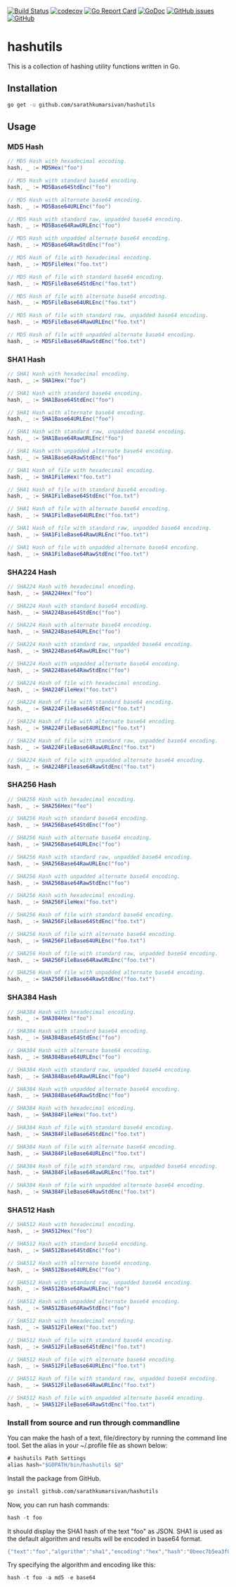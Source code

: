 [![Build Status](https://travis-ci.org/sarathkumarsivan/hashutils.svg?branch=master)](https://travis-ci.org/sarathkumarsivan/hashutils)
[![codecov](https://codecov.io/gh/sarathkumarsivan/hashutils/branch/master/graph/badge.svg)](https://codecov.io/gh/sarathkumarsivan/hashutils)
[![Go Report Card](https://goreportcard.com/badge/github.com/sarathkumarsivan/hashutils)](https://goreportcard.com/report/github.com/sarathkumarsivan/hashutils)
[![GoDoc](https://godoc.org/github.com/sarathkumarsivan/hashutils?status.svg)](https://godoc.org/github.com/sarathkumarsivan/hashutils)
[![GitHub issues](https://img.shields.io/github/issues/sarathkumarsivan/hashutils)](https://github.com/sarathkumarsivan/hashutils/issues)
[![GitHub](https://img.shields.io/github/license/sarathkumarsivan/hashutils)](https://github.com/sarathkumarsivan/hashutils/blob/master/LICENSE)
# hashutils

This is a collection of hashing utility functions written in Go.

## Installation
```bash
go get -u github.com/sarathkumarsivan/hashutils
```

## Usage

### MD5 Hash
```scala
// MD5 Hash with hexadecimal encoding.
hash, _ := MD5Hex("foo")

// MD5 Hash with standard base64 encoding.
hash, _ := MD5Base64StdEnc("foo")

// MD5 Hash with alternate base64 encoding.
hash, _ := MD5Base64URLEnc("foo")

// MD5 Hash with standard raw, unpadded base64 encoding.
hash, _ := MD5Base64RawURLEnc("foo")

// MD5 Hash with unpadded alternate base64 encoding.
hash, _ := MD5Base64RawStdEnc("foo")

// MD5 Hash of file with hexadecimal encoding.
hash, _ := MD5FileHex("foo.txt")

// MD5 Hash of file with standard base64 encoding.
hash, _ := MD5FileBase64StdEnc("foo.txt")

// MD5 Hash of file with alternate base64 encoding.
hash, _ := MD5FileBase64URLEnc("foo.txt")

// MD5 Hash of file with standard raw, unpadded base64 encoding.
hash, _ := MD5FileBase64RawURLEnc("foo.txt")

// MD5 Hash of file with unpadded alternate base64 encoding.
hash, _ := MD5FileBase64RawStdEnc("foo.txt")
```

### SHA1 Hash
```scala
// SHA1 Hash with hexadecimal encoding.
hash, _ := SHA1Hex("foo")

// SHA1 Hash with standard base64 encoding.
hash, _ := SHA1Base64StdEnc("foo")

// SHA1 Hash with alternate base64 encoding.
hash, _ := SHA1Base64URLEnc("foo")

// SHA1 Hash with standard raw, unpadded base64 encoding.
hash, _ := SHA1Base64RawURLEnc("foo")

// SHA1 Hash with unpadded alternate base64 encoding.
hash, _ := SHA1Base64RawStdEnc("foo")

// SHA1 Hash of file with hexadecimal encoding.
hash, _ := SHA1FileHex("foo.txt")

// SHA1 Hash of file with standard base64 encoding.
hash, _ := SHA1FileBase64StdEnc("foo.txt")

// SHA1 Hash of file with alternate base64 encoding.
hash, _ := SHA1FileBase64URLEnc("foo.txt")

// SHA1 Hash of file with standard raw, unpadded base64 encoding.
hash, _ := SHA1FileBase64RawURLEnc("foo.txt")

// SHA1 Hash of file with unpadded alternate base64 encoding.
hash, _ := SHA1FileBase64RawStdEnc("foo.txt")
```

### SHA224 Hash
```scala
// SHA224 Hash with hexadecimal encoding.
hash, _ := SHA224Hex("foo")

// SHA224 Hash with standard base64 encoding.
hash, _ := SHA224Base64StdEnc("foo")

// SHA224 Hash with alternate base64 encoding.
hash, _ := SHA224Base64URLEnc("foo")

// SHA224 Hash with standard raw, unpadded base64 encoding.
hash, _ := SHA224Base64RawURLEnc("foo")

// SHA224 Hash with unpadded alternate base64 encoding.
hash, _ := SHA224Base64RawStdEnc("foo")

// SHA224 Hash of file with hexadecimal encoding.
hash, _ := SHA224FileHex("foo.txt")

// SHA224 Hash of file with standard base64 encoding.
hash, _ := SHA224FileBase64StdEnc("foo.txt")

// SHA224 Hash of file with alternate base64 encoding.
hash, _ := SHA224FileBase64URLEnc("foo.txt")

// SHA224 Hash of file with standard raw, unpadded base64 encoding.
hash, _ := SHA224FileBase64RawURLEnc("foo.txt")

// SHA224 Hash of file with unpadded alternate base64 encoding.
hash, _ := SHA224BFilease64RawStdEnc("foo.txt")
```

### SHA256 Hash
```scala
// SHA256 Hash with hexadecimal encoding.
hash, _ := SHA256Hex("foo")

// SHA256 Hash with standard base64 encoding.
hash, _ := SHA256Base64StdEnc("foo")

// SHA256 Hash with alternate base64 encoding.
hash, _ := SHA256Base64URLEnc("foo")

// SHA256 Hash with standard raw, unpadded base64 encoding.
hash, _ := SHA256Base64RawURLEnc("foo")

// SHA256 Hash with unpadded alternate base64 encoding.
hash, _ := SHA256Base64RawStdEnc("foo")

// SHA256 Hash with hexadecimal encoding.
hash, _ := SHA256FileHex("foo.txt")

// SHA256 Hash of file with standard base64 encoding.
hash, _ := SHA256FileBase64StdEnc("foo.txt")

// SHA256 Hash of file with alternate base64 encoding.
hash, _ := SHA256FileBase64URLEnc("foo.txt")

// SHA256 Hash of file with standard raw, unpadded base64 encoding.
hash, _ := SHA256FileBase64RawURLEnc("foo.txt")

// SHA256 Hash of file with unpadded alternate base64 encoding.
hash, _ := SHA256FileBase64RawStdEnc("foo.txt")
```

### SHA384 Hash
```scala
// SHA384 Hash with hexadecimal encoding.
hash, _ := SHA384Hex("foo")

// SHA384 Hash with standard base64 encoding.
hash, _ := SHA384Base64StdEnc("foo")

// SHA384 Hash with alternate base64 encoding.
hash, _ := SHA384Base64URLEnc("foo")

// SHA384 Hash with standard raw, unpadded base64 encoding.
hash, _ := SHA384Base64RawURLEnc("foo")

// SHA384 Hash with unpadded alternate base64 encoding.
hash, _ := SHA384Base64RawStdEnc("foo")

// SHA384 Hash with hexadecimal encoding.
hash, _ := SHA384FileHex("foo.txt")

// SHA384 Hash of file with standard base64 encoding.
hash, _ := SHA384FileBase64StdEnc("foo.txt")

// SHA384 Hash of file with alternate base64 encoding.
hash, _ := SHA384FileBase64URLEnc("foo.txt")

// SHA384 Hash of file with standard raw, unpadded base64 encoding.
hash, _ := SHA384FileBase64RawURLEnc("foo.txt")

// SHA384 Hash of file with unpadded alternate base64 encoding.
hash, _ := SHA384FileBase64RawStdEnc("foo.txt")
```

### SHA512 Hash
```scala
// SHA512 Hash with hexadecimal encoding.
hash, _ := SHA512Hex("foo")

// SHA512 Hash with standard base64 encoding.
hash, _ := SHA512Base64StdEnc("foo")

// SHA512 Hash with alternate base64 encoding.
hash, _ := SHA512Base64URLEnc("foo")

// SHA512 Hash with standard raw, unpadded base64 encoding.
hash, _ := SHA512Base64RawURLEnc("foo")

// SHA512 Hash with unpadded alternate base64 encoding.
hash, _ := SHA512Base64RawStdEnc("foo")

// SHA512 Hash with hexadecimal encoding.
hash, _ := SHA512FileHex("foo.txt")

// SHA512 Hash of file with standard base64 encoding.
hash, _ := SHA512FileBase64StdEnc("foo.txt")

// SHA512 Hash of file with alternate base64 encoding.
hash, _ := SHA512FileBase64URLEnc("foo.txt")

// SHA512 Hash of file with standard raw, unpadded base64 encoding.
hash, _ := SHA512FileBase64RawURLEnc("foo.txt")

// SHA512 Hash of file with unpadded alternate base64 encoding.
hash, _ := SHA512FileBase64RawStdEnc("foo.txt")
```

### Install from source and run through commandline
You can make the hash of a text, file/directory by running the command line tool. Set the alias in your ~/.profile
 file as shown below:
```scala
# hashutils Path Settings
alias hash="$GOPATH/bin/hashutils $@"
```
Install the package from GitHub.
```bash
go install github.com/sarathkumarsivan/hashutils
```
Now, you can run hash commands:
```scala
hash -t foo
```
It should display the SHA1 hash of the text "foo" as JSON. SHA1 is used as the default algorithm and results will be
 encoded in base64 format.
```scala
{"text":"foo","algorithm":"sha1","encoding":"hex","hash":"0beec7b5ea3f0fdbc95d0dd47f3c5bc275da8a33"}
```
Try specifying the algorithm and encoding like this:
```scala
hash -t foo -a md5 -e base64
```